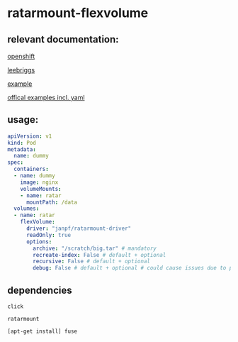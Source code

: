 # ratarmount-flexvolume

## relevant documentation:

[openshift](https://docs.openshift.com/container-platform/3.11/install_config/persistent_storage/persistent_storage_flex_volume.html)

[leebriggs](http://leebriggs.co.uk/blog/2017/03/12/kubernetes-flexvolumes.html)

[example](https://github.com/almonteb/k8s-flexvol-archive/blob/master/archive)

[offical examples incl. yaml](https://github.com/kubernetes/community/blob/master/contributors/devel/sig-storage/flexvolume.md)

## usage:

```yaml
apiVersion: v1
kind: Pod
metadata:
  name: dummy
spec:
  containers:
  - name: dummy
    image: nginx
    volumeMounts:
    - name: ratar
      mountPath: /data
  volumes:
  - name: ratar
    flexVolume:
      driver: "janpf/ratarmount-driver"
      readOnly: true
      options:
        archive: "/scratch/big.tar" # mandatory
        recreate-index: False # default + optional
        recursive: False # default + optional
        debug: False # default + optional # could cause issues due to printing to stdout
```

## dependencies

`click`

`ratarmount`

`[apt-get install] fuse`
